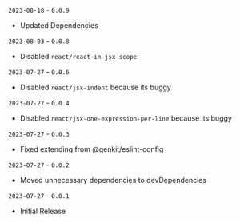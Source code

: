`2023-08-18` - `0.0.9`

- Updated Dependencies

`2023-08-03` - `0.0.8`

- Disabled `react/react-in-jsx-scope`

`2023-07-27` - `0.0.6`

- Disabled `react/jsx-indent` because its buggy

`2023-07-27` - `0.0.4`

- Disabled `react/jsx-one-expression-per-line` because its buggy

`2023-07-27` - `0.0.3`

- Fixed extending from @genkit/eslint-config

`2023-07-27` - `0.0.2`

- Moved unnecessary dependencies to devDependencies

`2023-07-27` - `0.0.1`

- Initial Release
